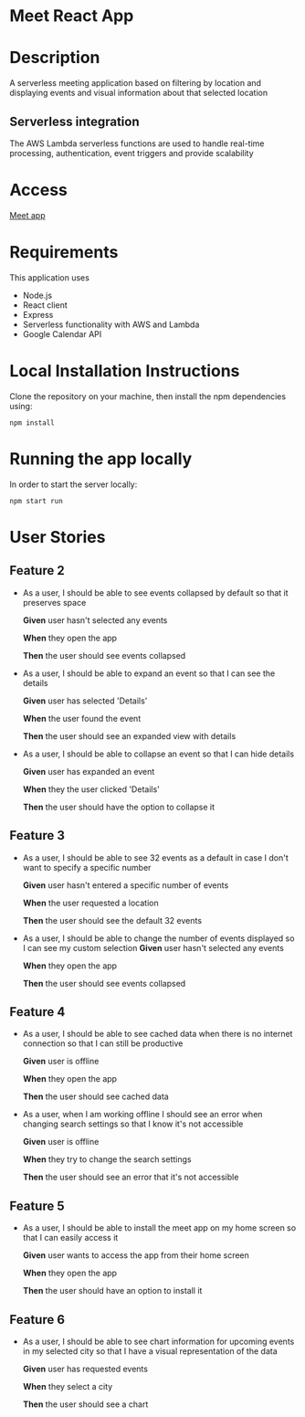 # Meet React App

# Description
A serverless meeting application based on filtering by location and displaying events and visual information about that selected location
## Serverless integration
The AWS Lambda serverless functions are used to handle real-time processing, authentication, event triggers and provide scalability

# Access
[Meet app](https://sarorian.github.io/meet2/)

# Requirements
This application uses 
- Node.js 
- React client
- Express
- Serverless functionality with AWS and Lambda
- Google Calendar API

# Local Installation Instructions
Clone the repository on your machine, then install the npm dependencies using:

```
npm install
```

# Running the app locally

In order to start the server locally:

```
npm start run
```

# User Stories

## Feature 2
- As a user, I should be able to see events collapsed by default so that it preserves space

    **Given** user hasn't selected any events

    **When** they open the app

    **Then** the user should see events collapsed

- As a user, I should be able to expand an event so that I can see the details

    **Given** user has selected 'Details'

    **When** the user found the event

    **Then** the user should see an expanded view with details

- As a user, I should be able to collapse an event so that I can hide details

    **Given** user has expanded an event

    **When** they the user clicked 'Details'

    **Then** the user should have the option to collapse it

## Feature 3
- As a user, I should be able to see 32 events as a default in case I don't want to specify a specific number

    **Given** user hasn't entered a specific number of events

    **When** the user requested a location

    **Then** the user should see the default 32 events

- As a user, I should be able to change the number of events displayed so I can see my custom selection
    **Given** user hasn't selected any events

    **When** they open the app

    **Then** the user should see events collapsed
    
## Feature 4
- As a user, I should be able to see cached data when there is no internet connection so that I can still be productive

    **Given** user is offline

    **When** they open the app

    **Then** the user should see cached data

- As a user, when I am working offline I should see an error when changing search settings so that I know it's not accessible
    
    **Given** user is offline
    
    **When** they try to change the search settings

    **Then** the user should see an error that it's not accessible

## Feature 5
- As a user, I should be able to install the meet app on my home screen so that I can easily access it
    
    **Given** user wants to access the app from their home screen
    
    **When** they open the app
    
    **Then** the user should have an option to install it

## Feature 6
- As a user, I should be able to see chart information for upcoming events in my selected city so that I have a visual representation of the data

    **Given** user has requested events

    **When** they select a city
 
    **Then** the user should see a chart